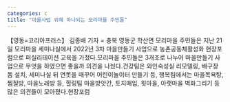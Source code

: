 ```yaml
---
categories: c
title: "마을사업 위해 하나되는 모리마을 주민들"
---
```

【영동=코리아프러스】 김종배 기자 = 충북 영동군 학산면 모리마을 주민들은 지난 21일 모리마을 세미나실에서 2022년 3차 마을만들기 사업으로 농촌공동체활성화 현장포럼으로 퍼실리테이션 교육을 가졌다.모리마을 주민들은 3개조로 나누어 마을만들기 사업으로 무엇을 하였으면 좋을까 의견을 나눴다.건강팀은 와인숙성실 리모델링, 배구장 돔 설치, 세미나실 뒤 연못을 매꾸어 어린이놀이터 만들기 등, 행복팀에서는 마을목욕탕, 찜질방, 마을노래방 등, 힐링팀 마을방앗간, 토지매입, 윗마을, 아랫마을 벽화그리기 등 많은 의견들이 모아졌다.현장포럼
